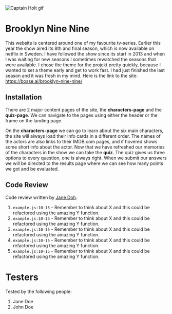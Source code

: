 ![Captain Holt gif](https://media.giphy.com/media/kyoQiuMBFJiNl8HOv9/giphy.gif)

# Brooklyn Nine Nine

This website is centered around one of my favourite tv-series. Earlier this year the show aired its 8th and final season, which is now available on netflix in Sweden. I have followed the show since its start in 2013 and when I was waiting for new seasons I sometimes rewatched the seasons that were available.
I chose the theme for the projekt pretty quickly, because I wanted to set a theme early and get to work fast. I had just finished the last season and it was fresh in my mind.
Here is the link to the site: https://bosse.ai/brooklyn-nine-nine/

## Installation

There are 2 major content pages of the site, the **characters-page** and the **quiz-page**.
We can navigate to the pages using either the header or the frame on the landing page.

On the **characters-page** we can go to learn about the six main characters, the site will always load their info cards in a different order.
The names of the actors are also links to their IMDB.com pages, and if hovered shows some short info about the actor.
Now that we have refreshed our memories of the characters in the show we can take the **quiz**.
The quiz gives us three options to every question, one is always right. When we submit our answers we will be directed to the results page where we can see how many points we got and be evaluated.

## Code Review

Code review written by [Jane Doh](https://github.com/username).

1. `example.js:10-15` - Remember to think about X and this could be refactored using the amazing Y function.
2. `example.js:10-15` - Remember to think about X and this could be refactored using the amazing Y function.
3. `example.js:10-15` - Remember to think about X and this could be refactored using the amazing Y function.
4. `example.js:10-15` - Remember to think about X and this could be refactored using the amazing Y function.
5. `example.js:10-15` - Remember to think about X and this could be refactored using the amazing Y function.

# Testers

Tested by the following people:

1. Jane Doe
2. John Doe

